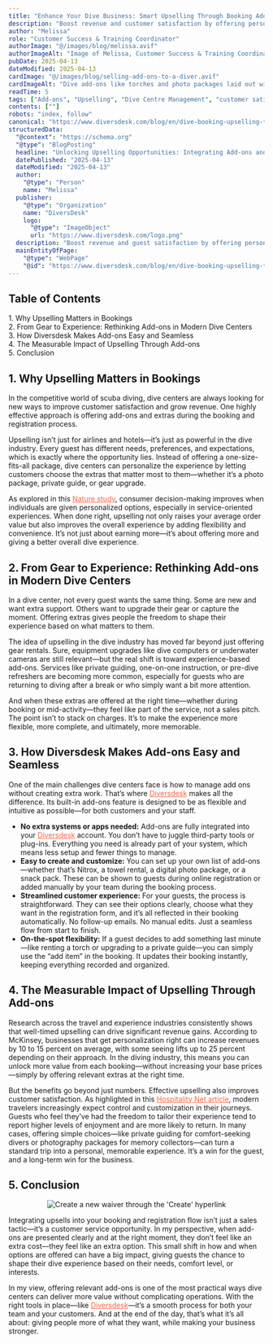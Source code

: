 ```yaml
---
title: "Enhance Your Dive Business: Smart Upselling Through Booking Add-ons"
description: "Boost revenue and customer satisfaction by offering personalized add-ons during diving experience."
author: "Melissa"
role: "Customer Success & Training Coordinator"
authorImage: "@/images/blog/melissa.avif"
authorImageAlt: "Image of Melissa, Customer Success & Training Coordinator"
pubDate: 2025-04-13
dateModified: 2025-04-13
cardImage: "@/images/blog/selling-add-ons-to-a-diver.avif"
cardImageAlt: "Dive add-ons like torches and photo packages laid out with a clipboard"
readTime: 5
tags: ["Add-ons", "Upselling", "Dive Centre Management", "customer satisfaction", "Revenue Growth"]
contents: [""]
robots: "index, follow"
canonical: "https://www.diversdesk.com/blog/en/dive-booking-upselling-tips"
structuredData:
  "@context": "https://schema.org"
  "@type": "BlogPosting"
  headline: "Unlocking Upselling Opportunities: Integrating Add-ons and Extras to Increase your Revenue"
  datePublished: "2025-04-13"
  dateModified: "2025-04-13"
  author:
    "@type": "Person"
    name: "Melissa"
  publisher:
    "@type": "Organization"
    name: "DiversDesk"
    logo:
      "@type": "ImageObject"
      url: "https://www.diversdesk.com/logo.png"
  description: "Boost revenue and guest satisfaction by offering personalized add-ons during the diving experience."
  mainEntityOfPage:
    "@type": "WebPage"
    "@id": "https://www.diversdesk.com/blog/en/dive-booking-upselling-tips"
---
```


<!-- Table of Contents -->
<nav id="toc" class="mb-8">
  <h2 class="text-xl font-bold mb-3">Table of Contents</h2>
  <ul class="space-y-2 text-neutral-600 dark:text-neutral-400">
    <li><a href="#why-upselling-matters-in-bookings" class="hover:text-neutral-800 dark:hover:text-neutral-200">1. Why Upselling Matters in Bookings</a></li>
    <li><a href="#from-gear-to-experience" class="hover:text-neutral-800 dark:hover:text-neutral-200">2. From Gear to Experience: Rethinking Add-ons in Modern Dive Centers</a></li>
    <li><a href="#how-diversdesk-helps" class="hover:text-neutral-800 dark:hover:text-neutral-200">3. How Diversdesk Makes Add-ons Easy and Seamless</a></li>
    <li><a href="#measurable-impact" class="hover:text-neutral-800 dark:hover:text-neutral-200">4. The Measurable Impact of Upselling Through Add-ons</a></li>
    <li><a href="#conclusion" class="hover:text-neutral-800 dark:hover:text-neutral-200">5. Conclusion</a></li>
  </ul>
</nav>

<h2 id="why-upselling-matters-in-bookings" class="section-heading">1. Why Upselling Matters in Bookings</h2>
<p>
In the competitive world of scuba diving, dive centers are always looking for new ways to improve customer satisfaction and grow revenue. One highly effective approach is offering add-ons and extras during the booking and registration process.
</p>

<p>
Upselling isn’t just for airlines and hotels—it’s just as powerful in the dive industry. Every guest has different needs, preferences, and expectations, which is exactly where the opportunity lies. Instead of offering a one-size-fits-all package, dive centers can personalize the experience by letting customers choose the extras that matter most to them—whether it’s a photo package, private guide, or gear upgrade.
</p>

<p>
As explored in this <a href="https://academic.oup.com/spp/article/49/3/518/6550865" target="_blank" rel="noopener noreferrer" style="color: #F86545">Nature study</a>, consumer decision-making improves when individuals are given personalized options, especially in service-oriented experiences. When done right, upselling not only raises your average order value but also improves the overall experience by adding flexibility and convenience. It’s not just about earning more—it’s about offering more and giving a better overall dive experience.
</p>

<h2 id="from-gear-to-experience" class="section-heading">2. From Gear to Experience: Rethinking Add-ons in Modern Dive Centers</h2>
<p>
In a dive center, not every guest wants the same thing. Some are new and want extra support. Others want to upgrade their gear or capture the moment. Offering extras gives people the freedom to shape their experience based on what matters to them.
</p>

<p>
The idea of upselling in the dive industry has moved far beyond just offering gear rentals. Sure, equipment upgrades like dive computers or underwater cameras are still relevant—but the real shift is toward experience-based add-ons. Services like private guiding, one-on-one instruction, or pre-dive refreshers are becoming more common, especially for guests who are returning to diving after a break or who simply want a bit more attention. 
</p>

<p>
And when these extras are offered at the right time—whether during booking or mid-activity—they feel like part of the service, not a sales pitch. The point isn’t to stack on charges. It’s to make the experience more flexible, more complete, and ultimately, more memorable.
</p>

<h2 id="how-diversdesk-helps" class="section-heading">3. How Diversdesk Makes Add-ons Easy and Seamless</h2>
<p>
One of the main challenges dive centers face is how to manage add ons without creating extra work. That’s where <a href="https://www.diversdesk.com" target="_blank" rel="noopener noreferrer" style="color: #F86545">Diversdesk</a> makes all the difference. Its built-in add-ons feature is designed to be as flexible and intuitive as possible—for both customers and your staff.
</p>

<ul>
  <li><strong>No extra systems or apps needed:</strong> Add-ons are fully integrated into your <a href="https://www.diversdesk.com" target="_blank" rel="noopener noreferrer" style="color: #F86545">Diversdesk</a> account. You don’t have to juggle third-party tools or plug-ins. Everything you need is already part of your system, which means less setup and fewer things to manage.</li>
  <li><strong>Easy to create and customize:</strong> You can set up your own list of add-ons—whether that’s Nitrox, a towel rental, a digital photo package, or a snack pack. These can be shown to guests during online registration or added manually by your team during the booking process.</li>
  <li><strong>Streamlined customer experience:</strong> For your guests, the process is straightforward. They can see their options clearly, choose what they want in the registration form, and it’s all reflected in their booking automatically. No follow-up emails. No manual edits. Just a seamless flow from start to finish.</li>
  <li><strong>On-the-spot flexibility:</strong> If a guest decides to add something last minute—like renting a torch or upgrading to a private guide—you can simply use the “add item” in the booking. It updates their booking instantly, keeping everything recorded and organized.</li>
</ul>

<h2 id="measurable-impact" class="section-heading">4. The Measurable Impact of Upselling Through Add-ons</h2>
<p>
Research across the travel and experience industries consistently shows that well-timed upselling can drive significant revenue gains. According to McKinsey, businesses that get personalization right can increase revenues by 10 to 15 percent on average, with some seeing lifts up to 25 percent depending on their approach. In the diving industry, this means you can unlock more value from each booking—without increasing your base prices—simply by offering relevant extras at the right time.
</p>

<p>
But the benefits go beyond just numbers. Effective upselling also improves customer satisfaction. As highlighted in this <a href="https://www.hospitalitynet.org/opinion/4114681.html" target="_blank" rel="noopener noreferrer" style="color: #F86545">Hospitality Net article</a>, modern travelers increasingly expect control and customization in their journeys. Guests who feel they’ve had the freedom to tailor their experience tend to report higher levels of enjoyment and are more likely to return. In many cases, offering simple choices—like private guiding for comfort-seeking divers or photography packages for memory collectors—can turn a standard trip into a personal, memorable experience. It’s a win for the guest, and a long-term win for the business.
</p>

<h2 id="conclusion" class="section-heading">5. Conclusion</h2>

<div style="text-align: center;">
  <img 
    src="/images/divers-on-a-beach.avif" 
    alt="Create a new waiver through the 'Create' hyperlink"
    class="w-full md:w-10/12 mx-auto"
  />
</div>

<p>
Integrating upsells into your booking and registration flow isn’t just a sales tactic—it’s a customer service opportunity. In my perspective, when add-ons are presented clearly and at the right moment, they don’t feel like an extra cost—they feel like an extra option. This small shift in how and when options are offered can have a big impact, giving guests the chance to shape their dive experience based on their needs, comfort level, or interests.
</p>

<p>
In my view, offering relevant add-ons is one of the most practical ways dive centers can deliver more value without complicating operations. With the right tools in place—like <a href="https://www.diversdesk.com" target="_blank" rel="noopener noreferrer" style="color: #F86545">Diversdesk</a>—it’s a smooth process for both your team and your customers. And at the end of the day, that’s what it’s all about: giving people more of what they want, while making your business stronger.
</p>